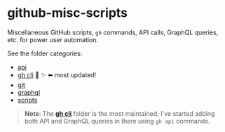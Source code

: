 # github-misc-scripts

Miscellaneous GitHub scripts, `gh` commands, API calls, GraphQL queries, etc. for power user automation.

See the folder categories:
- [api](/api)
- [gh cli](gh-cli) 🚀 ✨ ⬅️ most updated! 
- [git](git)
- [graphql](graphql)
- [scripts](scripts)

> **Note**: The **[gh cli](gh-cli)** folder is the most maintained; I've started adding both API and GraphQL queries in there using `gh api` commands.
